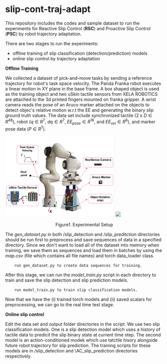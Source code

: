 # slip-cont-traj-adapt


This repository includes the codes and sample dataset to run the experiments for Reactive Slip Control (**RSC**) and Proactive Slip Control (**PSC**) by robot trajectory adaptation.

There are two stages to run the experiments:
* offline training of slip classification (detection/prediction) models
* online slip control by trajectory adaptation


**Offline Training**

We collected a dataset of pick-and-move tasks by sending a reference trajectory for robot's task space velocity. The Panda Franka robot executes a linear motion in XY plane in the base frame. A box shaped object is used as the training object and two uSkin tactile sensors from XELA ROBOTICS are attached to the 3d printed fingers mounted on franka gripper. A wrist camera reads the pose of an Aruco marker attached on the objects to detect objec's relative motion w.r.t the EE and generating the binary slip ground truth values. The data set include synchronized tactile (2 x $D \in R^{48}$), robot ($q \in R^7$, $dq \in R^7$, $EE_{pose} \in R^{16}$, and $EE_{vel} \in R^6$), and marker pose data ($P \in R^7$).

<p align="left">
  <img src="photos/setup.png" width="348" />
  <img src="photos/taskgif.gif" width="300" />    
  <center>Figure1. Experimental Setup</center>
</p>

The *gen_dataset.py* in both /slip_detection and /slip_preditction directories should be run first to preprocess and save sequences of data in a specified directory. Since we don't want to load all of the dataset into memory when training, we save them as sequences and load them in batches by using the *map.csv* (file which contains all file names) and torch data_loader class.


        run gen_dataset.py to create data sequences for training.

After this stage, we can run the *model_train.py* script in each directory to train and save the slip detection and slip prediction models.

        run model_train.py to train slip classification models.


Now that we have the (i) trained torch models and (ii) saved scalars for preprocessing, we can go to the real time test stage.

**Online slip control**



Edit the data set and output folder directories in the script. We use two slip classification models. One is a slip detection model which uses a history of tactile data to predicit the slip binary state at current time step. The second model is an action-conditioned modek which use tatctile hisory alongside future robot trajectory for slip prediction. The training scripts for these models are in /slip_detection and \AC_slip_prediction directories respectively. 
